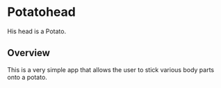 Potatohead
==========

His head is a Potato.

Overview
--------
This is a very simple app that allows the user to stick various body parts onto a potato.
